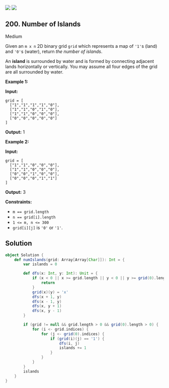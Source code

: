 [![](https://img.shields.io/github/stars/javadev/LeetCode-in-All?label=Stars&style=flat-square)](https://github.com/javadev/LeetCode-in-All)
[![](https://img.shields.io/github/forks/javadev/LeetCode-in-All?label=Fork%20me%20on%20GitHub%20&style=flat-square)](https://github.com/javadev/LeetCode-in-All/fork)

## 200\. Number of Islands

Medium

Given an `m x n` 2D binary grid `grid` which represents a map of `'1'`s (land) and `'0'`s (water), return _the number of islands_.

An **island** is surrounded by water and is formed by connecting adjacent lands horizontally or vertically. You may assume all four edges of the grid are all surrounded by water.

**Example 1:**

**Input:**

    grid = [
      ["1","1","1","1","0"],
      ["1","1","0","1","0"],
      ["1","1","0","0","0"],
      ["0","0","0","0","0"]
    ]

**Output:** 1 

**Example 2:**

**Input:**

    grid = [
      ["1","1","0","0","0"],
      ["1","1","0","0","0"],
      ["0","0","1","0","0"],
      ["0","0","0","1","1"]
    ]

**Output:** 3 

**Constraints:**

*   `m == grid.length`
*   `n == grid[i].length`
*   `1 <= m, n <= 300`
*   `grid[i][j]` is `'0'` or `'1'`.

## Solution

```scala
object Solution {
    def numIslands(grid: Array[Array[Char]]): Int = {
        var islands = 0

        def dfs(x: Int, y: Int): Unit = {
            if (x < 0 || x >= grid.length || y < 0 || y >= grid(0).length || grid(x)(y) != '1') {
                return
            }
            grid(x)(y) = 'x'
            dfs(x + 1, y)
            dfs(x - 1, y)
            dfs(x, y + 1)
            dfs(x, y - 1)
        }

        if (grid != null && grid.length > 0 && grid(0).length > 0) {
            for (i <- grid.indices) {
                for (j <- grid(0).indices) {
                    if (grid(i)(j) == '1') {
                        dfs(i, j)
                        islands += 1
                    }
                }
            }
        }
        islands
    }
}
```